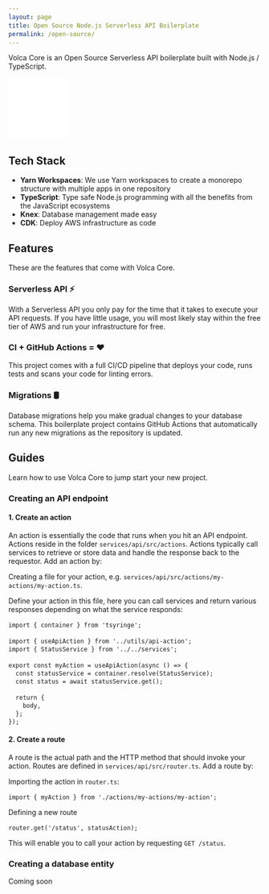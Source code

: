```yaml
---
layout: page
title: Open Source Node.js Serverless API Boilerplate
permalink: /open-source/
---
```


Volca Core is an Open Source Serverless API boilerplate built with Node.js / TypeScript.

[<img src="/images/github-light.png">](https://github.com/volca-io/volca-core)

## Tech Stack

- **Yarn Workspaces**: We use Yarn workspaces to create a monorepo structure with multiple apps in one repository
- **TypeScript**: Type safe Node.js programming with all the benefits from the JavaScript ecosystems
- **Knex**: Database management made easy
- **CDK**: Deploy AWS infrastructure as code

## Features

These are the features that come with Volca Core.

### Serverless API ⚡

With a Serverless API you only pay for the time that it takes to execute your API requests. If you have little usage, you will most likely stay within the free tier of AWS and run your infrastructure for free.

### CI + GitHub Actions = ❤️

This project comes with a full CI/CD pipeline that deploys your code, runs tests and scans your code for linting errors.

### Migrations 🛢️

Database migrations help you make gradual changes to your database schema. This boilerplate project contains GitHub Actions that automatically run any new migrations as the repository is updated.

## Guides

Learn how to use Volca Core to jump start your new project.

### Creating an API endpoint

#### 1. Create an action

An action is essentially the code that runs when you hit an API endpoint. Actions reside in the folder `services/api/src/actions`. Actions typically call services to retrieve or store data and handle the response back to the requestor. Add an action by:

Creating a file for your action, e.g. `services/api/src/actions/my-actions/my-action.ts`.

Define your action in this file, here you can call services and return various responses depending on what the service responds:

```
import { container } from 'tsyringe';

import { useApiAction } from '../utils/api-action';
import { StatusService } from '../../services';

export const myAction = useApiAction(async () => {
  const statusService = container.resolve(StatusService);
  const status = await statusService.get();

  return {
    body,
  };
});

```

#### 2. Create a route

A route is the actual path and the HTTP method that should invoke your action. Routes are defined in `services/api/src/router.ts`. Add a route by:

Importing the action in `router.ts`:

```
import { myAction } from './actions/my-actions/my-action';
```

Defining a new route

```
router.get('/status', statusAction);
```

This will enable you to call your action by requesting `GET /status`.

### Creating a database entity

Coming soon
